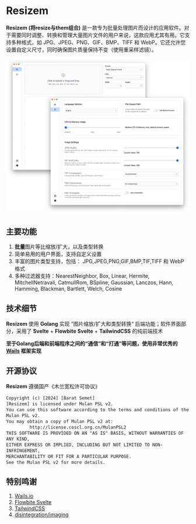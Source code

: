 # Resizem

**Resizem (将resize与them组合)** 是一款专为批量处理图片而设计的应用软件。对于需要同时调整、转换和管理大量图片文件的用户来说，这款应用尤其有用。它支持多种格式，如 JPG、JPEG、PNG、GIF、BMP、TIFF 和 WebP。它还允许您设置自定义尺寸，同时确保图片质量保持不变（使用重采样滤镜）。

![Screenshot](screenshot.png)

## 主要功能

1. **批量**图片等比缩放/扩大，以及类型转换
1. 简单易用的用户界面，支持自定义设置
1. 丰富的图片类型支持，包括： JPG,JPEG,PNG,GIF,BMP,TIF,TIFF 和 WebP 格式
1. 多种过滤器支持：NearestNeighbor, Box, Linear, Hermite, MitchellNetravali, CatmullRom, BSpline, Gaussian, Lanczos, Hann, Hamming, Blackman, Bartlett, Welch, Cosine  

## 技术细节

**Resizem** 使用 **Golang** 实现 ”图片缩放/扩大和类型转换“ 后端功能；软件界面部分，采用了 **Svelte** + **Flowbite Svelte** + **TailwindCSS** 的纯前端技术
 
**至于Golang后端和前端程序之间的“通信”和“打通”等问题，使用非常优秀的 [Wails](https://wails.io) 框架实现**

## 开源协议 

**Resizem** 遵循国产《木兰宽松许可协议》

```
Copyright (c) [2024] [Barat Semet]
[Resizem] is licensed under Mulan PSL v2.
You can use this software according to the terms and conditions of the Mulan PSL v2.
You may obtain a copy of Mulan PSL v2 at:
         http://license.coscl.org.cn/MulanPSL2
THIS SOFTWARE IS PROVIDED ON AN "AS IS" BASIS, WITHOUT WARRANTIES OF ANY KIND,
EITHER EXPRESS OR IMPLIED, INCLUDING BUT NOT LIMITED TO NON-INFRINGEMENT,
MERCHANTABILITY OR FIT FOR A PARTICULAR PURPOSE.
See the Mulan PSL v2 for more details.
```

## 特别鸣谢

1. [Wails.io](https://wails.io) 
1. [Flowbite Svelte](https://flowbite-svelte.com)
1. [TailwindCSS](https://tailwindcss.com)
1. [disintegration/imaging](https://github.com/disintegration/imaging)